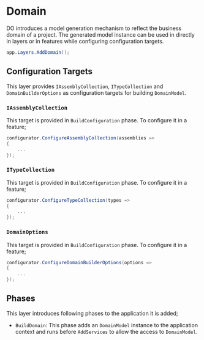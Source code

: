 # Domain

DO introduces a model generation mechanism to reflect the business domain of
a project. The generated model instance can be used in directly in layers or 
in features while configuring configuration targets.

```csharp
app.Layers.AddDomain();
```

## Configuration Targets

This layer provides `IAssemblyCollection`, `ITypeCollection` and 
`DomainBuilderOptions` as configuration targets for building `DomainModel`.

### `IAssemblyCollection`

This target is provided in `BuildConfiguration` phase. To configure it in a 
feature;

```csharp
configurator.ConfigureAssemblyCollection(assemblies =>
{
    ...
});
```

### `ITypeCollection`

This target is provided in `BuildConfiguration` phase. To configure it in a 
feature;

```csharp
configurator.ConfigureTypeCollection(types =>
{
    ...
});
```

### `DomainOptions`

This target is provided in `BuildConfiguration` phase. To configure it in a 
feature;

```csharp
configurator.ConfigureDomainBuilderOptions(options =>
{
    ...
});
```

## Phases

This layer introduces following phases to the application it is added;

- `BuildDomain`: This phase adds an `DomainModel` instance to the application
  context and runs before `AddServices` to allow the access to `DomainModel`.
